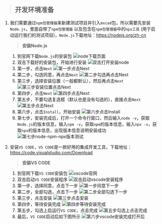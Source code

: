 > ## 开发环境准备

1. 我们需要通过`npm包管理器`来新建测试项目并引入`mxcad`包，所以需要先安装`Node.js`，里面自带了`npm包管理器` 以及包含在`npm包管理器`中的`npx工具` (用于启动运行我们的测试项目)，`Node.js`下载地址：https://nodejs.org/zh-cn

   > **安装Node.js**

   1. 到官网下载`Node.js`的安装包
      ![node下载页面](../../assets/images/环境配置/node下载页面.jpg)
   2. 双击下载好的安装包，开始进行安装
      ![双击打开安装node](../../assets/images/环境配置/双击打开安装node.jpg)
   3. 第一步，点击`Next`
      ![第一步点击Next](../../assets/images/环境配置/第一步点击Next.jpg)
   4. 第二步，勾选同意，再点击`Next`
      ![第二步勾选再点击Next](../../assets/images/环境配置/第二步勾选再点击Next.jpg)
   5. 第三步，选择安装位置（一般都默认），然后再点击`Next`
      ![第三步安装位置点击Next](../../assets/images/环境配置/第三步安装位置点击Next.jpg)
   6. 第四步，点击`Next`
      ![第四步点击Next](../../assets/images/环境配置/第四步点击Next.jpg)
   7. 第五步，不要勾选复选框（默认也是没有勾选的），直接点击`Next`
      ![第五步点击Next](../../assets/images/环境配置/第五步点击Next.jpg)
   8. 第六步，点击`Install`，开始安装
      ![第六步点击Install](../../assets/images/环境配置/第六步点击Install.jpg)
   9. 第七步，安装完成后，打开一个命令行窗口，然后输入`node -v`，获取`Node.js`的版本信息，输入`npm -v`，获取`npm`的版本信息，输入`npx -v`，获取`npx`的版本信息，出现版本信息说明安装成功
      ![第七步node-npm-npx版本测试](../../assets/images/环境配置/第七步node-npm-npx版本测试.jpg)

2. 安装`VS CODE`，`VS CODE`是一款好用的集成开发工具，下载地址：https://code.visualstudio.com/Download

   > **安装VS CODE**

   1. 到官网下载`VS CODE`安装包
      ![vscode官网](../../assets/images/环境配置/vscode官网.jpg)
   2. 双击启动`VS CODE`安装程序
      ![双击启动vscode安装程序](../../assets/images/环境配置/双击启动vscode安装程序.jpg)
   3. 第一步，选择同意，点击下一步
      ![第一步同意下一步](../../assets/images/环境配置/第一步同意下一步.jpg)
   4. 第二步，全部勾选，点击下一步
      ![第二步全部勾选下一步](../../assets/images/环境配置/第二步全部勾选下一步.jpg)
   5. 第三步，点击安装
      ![第三步点击安装](../../assets/images/环境配置/第三步点击安装.jpg)
   6. 第四步，等待安装完成
      ![第四步等待安装完成](../../assets/images/环境配置/第四步等待安装完成.jpg)
   7. 第五步，勾选上启运行`VS CODE`，点击完成
      ![第五步勾选上点击完成](../../assets/images/环境配置/第五步勾选上点击完成.jpg)
   8. 最后，`VS CODE`启动后如下图所示
      ![第六步vscode安装完成打开后](../../assets/images/环境配置/第六步vscode安装完成打开后.jpg)